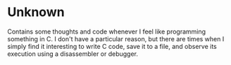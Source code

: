 # Unknown

Contains some thoughts and code whenever I feel like programming something in C.
I don't have a particular reason, but there are times when I simply find it interesting to write C code, save it to a file, and observe its execution using a disassembler or debugger.

